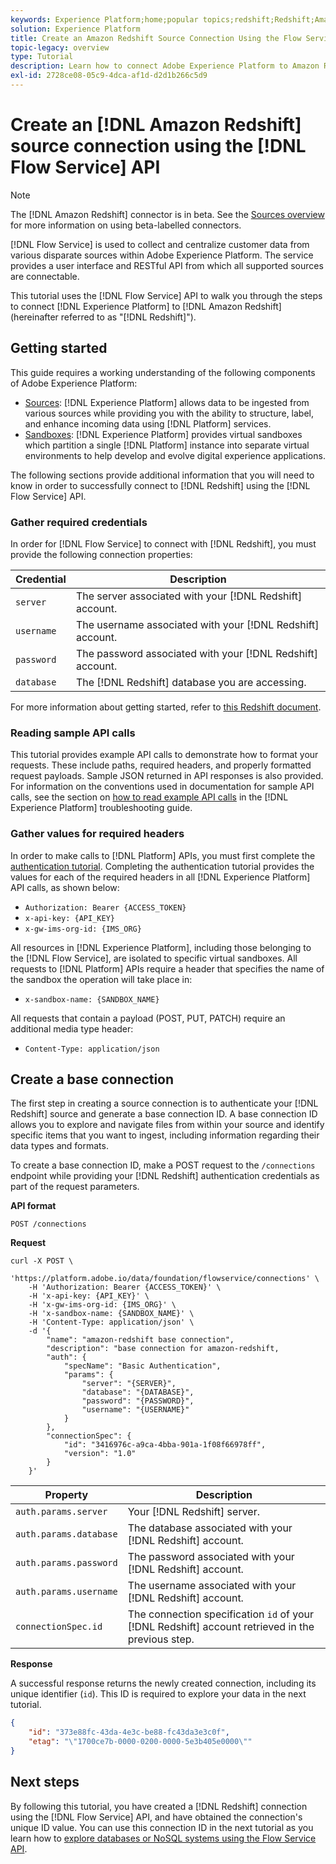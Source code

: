 ```yaml
---
keywords: Experience Platform;home;popular topics;redshift;Redshift;Amazon Redshift;amazon redshift
solution: Experience Platform
title: Create an Amazon Redshift Source Connection Using the Flow Service API
topic-legacy: overview
type: Tutorial
description: Learn how to connect Adobe Experience Platform to Amazon Redshift using the Flow Service API.
exl-id: 2728ce08-05c9-4dca-af1d-d2d1b266c5d9
---
```

# Create an [!DNL Amazon Redshift] source connection using the [!DNL Flow Service] API

>[!NOTE]
>
>The [!DNL Amazon Redshift] connector is in beta. See the [Sources overview](../../../../home.md#terms-and-conditions) for more information on using beta-labelled connectors.

[!DNL Flow Service] is used to collect and centralize customer data from various disparate sources within Adobe Experience Platform. The service provides a user interface and RESTful API from which all supported sources are connectable.

This tutorial uses the [!DNL Flow Service] API to walk you through the steps to connect [!DNL Experience Platform] to [!DNL Amazon Redshift] (hereinafter referred to as "[!DNL Redshift]").

## Getting started

This guide requires a working understanding of the following components of Adobe Experience Platform:

* [Sources](../../../../home.md): [!DNL Experience Platform] allows data to be ingested from various sources while providing you with the ability to structure, label, and enhance incoming data using [!DNL Platform] services.
* [Sandboxes](../../../../../sandboxes/home.md): [!DNL Experience Platform] provides virtual sandboxes which partition a single [!DNL Platform] instance into separate virtual environments to help develop and evolve digital experience applications.

The following sections provide additional information that you will need to know in order to successfully connect to [!DNL Redshift] using the [!DNL Flow Service] API.

### Gather required credentials

In order for [!DNL Flow Service] to connect with [!DNL Redshift], you must provide the following connection properties:

| **Credential** | **Description** |
| -------------- | --------------- |
| `server` | The server associated with your [!DNL Redshift] account. |
| `username` | The username associated with your [!DNL Redshift] account. |
| `password` | The password associated with your [!DNL Redshift] account. |
| `database` | The [!DNL Redshift] database you are accessing. |

For more information about getting started, refer to [this Redshift document](https://docs.aws.amazon.com/redshift/latest/gsg/getting-started.html).

### Reading sample API calls

This tutorial provides example API calls to demonstrate how to format your requests. These include paths, required headers, and properly formatted request payloads. Sample JSON returned in API responses is also provided. For information on the conventions used in documentation for sample API calls, see the section on [how to read example API calls](../../../../../landing/troubleshooting.md#how-do-i-format-an-api-request) in the [!DNL Experience Platform] troubleshooting guide.

### Gather values for required headers

In order to make calls to [!DNL Platform] APIs, you must first complete the [authentication tutorial](https://www.adobe.com/go/platform-api-authentication-en). Completing the authentication tutorial provides the values for each of the required headers in all [!DNL Experience Platform] API calls, as shown below:

* `Authorization: Bearer {ACCESS_TOKEN}`
* `x-api-key: {API_KEY}`
* `x-gw-ims-org-id: {IMS_ORG}`

All resources in [!DNL Experience Platform], including those belonging to the [!DNL Flow Service], are isolated to specific virtual sandboxes. All requests to [!DNL Platform] APIs require a header that specifies the name of the sandbox the operation will take place in:

* `x-sandbox-name: {SANDBOX_NAME}`

All requests that contain a payload (POST, PUT, PATCH) require an additional media type header:

* `Content-Type: application/json`

## Create a base connection

The first step in creating a source connection is to authenticate your [!DNL Redshift] source and generate a base connection ID. A base connection ID allows you to explore and navigate files from within your source and identify specific items that you want to ingest, including information regarding their data types and formats.

To create a base connection ID, make a POST request to the `/connections` endpoint while providing your [!DNL Redshift] authentication credentials as part of the request parameters.

**API format**

```http
POST /connections
```

**Request**

```shell
curl -X POST \
    'https://platform.adobe.io/data/foundation/flowservice/connections' \
    -H 'Authorization: Bearer {ACCESS_TOKEN}' \
    -H 'x-api-key: {API_KEY}' \
    -H 'x-gw-ims-org-id: {IMS_ORG}' \
    -H 'x-sandbox-name: {SANDBOX_NAME}' \
    -H 'Content-Type: application/json' \
    -d '{
        "name": "amazon-redshift base connection",
        "description": "base connection for amazon-redshift,
        "auth": {
            "specName": "Basic Authentication",
            "params": {
                "server": "{SERVER}",
                "database": "{DATABASE}",
                "password": "{PASSWORD}",
                "username": "{USERNAME}"
            }
        },
        "connectionSpec": {
            "id": "3416976c-a9ca-4bba-901a-1f08f66978ff",
            "version": "1.0"
        }
    }'
```

| Property | Description |
| ------------- | --------------- |
| `auth.params.server` |  Your [!DNL Redshift] server. |
| `auth.params.database` | The database associated with your [!DNL Redshift] account. |
| `auth.params.password` | The password associated with your [!DNL Redshift] account. |
| `auth.params.username` | The username associated with your [!DNL Redshift] account. |
| `connectionSpec.id` | The connection specification `id` of your [!DNL Redshift] account retrieved in the previous step. |

**Response**

A successful response returns the newly created connection, including its unique identifier (`id`). This ID is required to explore your data in the next tutorial.

```json
{
    "id": "373e88fc-43da-4e3c-be88-fc43da3e3c0f",
    "etag": "\"1700ce7b-0000-0200-0000-5e3b405e0000\""
}
```

## Next steps

By following this tutorial, you have created a [!DNL Redshift] connection using the [!DNL Flow Service] API, and have obtained the connection's unique ID value. You can use this connection ID in the next tutorial as you learn how to [explore databases or NoSQL systems using the Flow Service API](../../explore/database-nosql.md).

